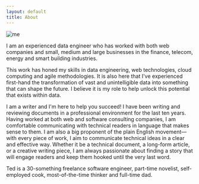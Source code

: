 ```yaml
---
layout: default
title: About
---
```


![me](/img/avatar.jpg)

I am an experienced data engineer who has worked with both web companies and small, medium and large businesses in the finance, telecom, energy and smart building industries.

This work has honed my skills in data engineering, web technologies, cloud computing and agile methodologies. It is also here that I've experienced first-hand the transformation of vast and unintelligible data into something that can shape the future. I believe it is my role to help unlock this potential that exists within data. 

I am a writer and I'm here to help you succeed! I have been writing and reviewing documents in a professional environment for the last ten years. Having worked at both web and software consulting companies, I am comfortable communicating with technical readers in language that makes sense to them. I am also a big proponent of the plain English movement—with every piece of work, I aim to communicate technical ideas in a clear and effective way. Whether it be a technical document, a long-form article, or a creative writing piece, I am always passionate about finding a story that will engage readers and keep them hooked until the very last word.

Ted is a 30-something freelance software engineer, part-time novelist, self-employed cook, most-of-the-time thinker and full-time dad.
